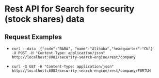 # Rest API for Search for security (stock shares) data
 
## Request Examples

* `curl --data '{"code":"BABA", "name":"Alibaba","headquarter":"CN"}' -X POST -H "Content-Type: application/json" http://localhost:8082/security-search-engine/rest/company`

* `curl -X GET -H "Content-Type: application/json" http://localhost:8082/security-search-engine/rest/company/FORTUM`

